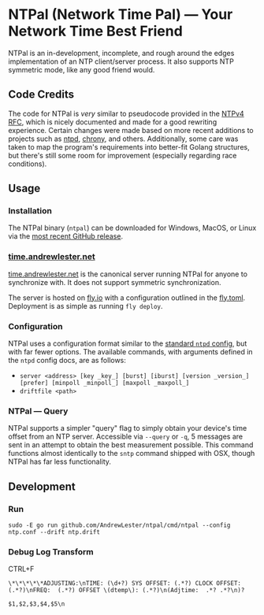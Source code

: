 # NTPal (Network Time Pal) &mdash; Your Network Time Best Friend

NTPal is an in-development, incomplete, and rough around the edges implementation of an NTP client/server process. It also supports NTP symmetric mode, like any good friend would.

## Code Credits

The code for NTPal is _very_ similar to pseudocode provided in the [NTPv4 RFC](https://datatracker.ietf.org/doc/html/rfc5905), which is nicely documented and made for a good rewriting experience. Certain changes were made based on more recent additions to projects such as [ntpd](https://github.com/ntp-project/ntp), [chrony](https://github.com/mlichvar/chrony), and others. Additionally, some care was taken to map the program's requirements into better-fit Golang structures, but there's still some room for improvement (especially regarding race conditions).

## Usage

### Installation

The NTPal binary (`ntpal`) can be downloaded for Windows, MacOS, or Linux via the [most recent GitHub release](https://github.com/AndrewLester/NTPal/releases).

### [time.andrewlester.net](https://time.andrewlester.net)

[time.andrewlester.net](https://time.andrewlester.net) is the canonical server running NTPal for anyone to synchronize with. It does not support symmetric synchronization.

The server is hosted on [fly.io](https://fly.io/) with a configuration outlined in the [fly.toml](https://github.com/AndrewLester/ntpal/blob/main/fly.toml). Deployment is as simple as running `fly deploy`.

### Configuration

NTPal uses a configuration format similar to the [standard `ntpd` config](https://docs.ntpsec.org/latest/ntp_conf.html), but with far fewer options. The available commands, with arguments defined in the `ntpd` config docs, are as follows:

-   `server <address> [key _key_] [burst] [iburst] [version _version_] [prefer] [minpoll _minpoll_] [maxpoll _maxpoll_]`
-   `driftfile <path>`

### NTPal &mdash; Query

NTPal supports a simpler "query" flag to simply obtain your device's time offset from an NTP server. Accessible via `--query` or `-q`, 5 messages are sent in an attempt to obtain the best measurement possible. This command functions almost identically to the `sntp` command shipped with OSX, though NTPal has far less functionality.

## Development

### Run

    sudo -E go run github.com/AndrewLester/ntpal/cmd/ntpal --config ntp.conf --drift ntp.drift

### Debug Log Transform

CTRL+F

```
\*\*\*\*\*ADJUSTING:\nTIME: (\d+?) SYS OFFSET: (.*?) CLOCK OFFSET: (.*?)\nFREQ:  (.*?) OFFSET \(dtemp\): (.*?)\n(Adjtime:  .*? .*?\n)?

$1,$2,$3,$4,$5\n
```
